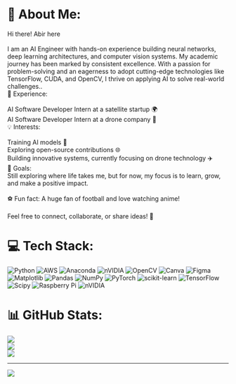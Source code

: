# 💫 About Me:
 Hi there! Abir here<br><br>I am an AI Engineer with hands-on experience building neural networks, deep learning architectures, and computer vision systems. My academic journey has been marked by consistent excellence. With a passion for problem-solving and an eagerness to adopt cutting-edge technologies like TensorFlow, CUDA, and OpenCV, I thrive on applying AI to solve real-world challenges..<br>🌟 Experience:<br><br>AI Software Developer Intern at a satellite startup 🌍<br>AI Software Developer Intern at a drone company 🚁<br>💡 Interests:<br><br>Training AI models 🧠<br>Exploring open-source contributions 🌐<br>Building innovative systems, currently focusing on drone technology ✈️<br>🎯 Goals:<br>Still exploring where life takes me, but for now, my focus is to learn, grow, and make a positive impact.<br><br>⚽ Fun fact: A huge fan of football and love watching anime!<br><br>Feel free to connect, collaborate, or share ideas! 🚀


# 💻 Tech Stack:
![Python](https://img.shields.io/badge/python-3670A0?style=for-the-badge&logo=python&logoColor=ffdd54) ![AWS](https://img.shields.io/badge/AWS-%23FF9900.svg?style=for-the-badge&logo=amazon-aws&logoColor=white) ![Anaconda](https://img.shields.io/badge/Anaconda-%2344A833.svg?style=for-the-badge&logo=anaconda&logoColor=white) ![nVIDIA](https://img.shields.io/badge/cuda-000000.svg?style=for-the-badge&logo=nVIDIA&logoColor=green) ![OpenCV](https://img.shields.io/badge/opencv-%23white.svg?style=for-the-badge&logo=opencv&logoColor=white) ![Canva](https://img.shields.io/badge/Canva-%2300C4CC.svg?style=for-the-badge&logo=Canva&logoColor=white) ![Figma](https://img.shields.io/badge/figma-%23F24E1E.svg?style=for-the-badge&logo=figma&logoColor=white) ![Matplotlib](https://img.shields.io/badge/Matplotlib-%23ffffff.svg?style=for-the-badge&logo=Matplotlib&logoColor=black) ![Pandas](https://img.shields.io/badge/pandas-%23150458.svg?style=for-the-badge&logo=pandas&logoColor=white) ![NumPy](https://img.shields.io/badge/numpy-%23013243.svg?style=for-the-badge&logo=numpy&logoColor=white) ![PyTorch](https://img.shields.io/badge/PyTorch-%23EE4C2C.svg?style=for-the-badge&logo=PyTorch&logoColor=white) ![scikit-learn](https://img.shields.io/badge/scikit--learn-%23F7931E.svg?style=for-the-badge&logo=scikit-learn&logoColor=white) ![TensorFlow](https://img.shields.io/badge/TensorFlow-%23FF6F00.svg?style=for-the-badge&logo=TensorFlow&logoColor=white) ![Scipy](https://img.shields.io/badge/SciPy-%230C55A5.svg?style=for-the-badge&logo=scipy&logoColor=%white) ![Raspberry Pi](https://img.shields.io/badge/-Raspberry_Pi-C51A4A?style=for-the-badge&logo=Raspberry-Pi) ![nVIDIA](https://img.shields.io/badge/nVIDIA-%2376B900.svg?style=for-the-badge&logo=nVIDIA&logoColor=white)
# 📊 GitHub Stats:
![](https://github-readme-stats.vercel.app/api?username=AbirDas-5151&theme=blueberry&hide_border=false&include_all_commits=false&count_private=false)<br/>
![](https://github-readme-streak-stats.herokuapp.com/?user=AbirDas-5151&theme=blueberry&hide_border=false)<br/>
![](https://github-readme-stats.vercel.app/api/top-langs/?username=AbirDas-5151&theme=blueberry&hide_border=false&include_all_commits=false&count_private=false&layout=compact)

---
[![](https://visitcount.itsvg.in/api?id=AbirDas-5151&icon=0&color=0)](https://visitcount.itsvg.in)

<!-- Proudly created with GPRM ( https://gprm.itsvg.in ) -->
